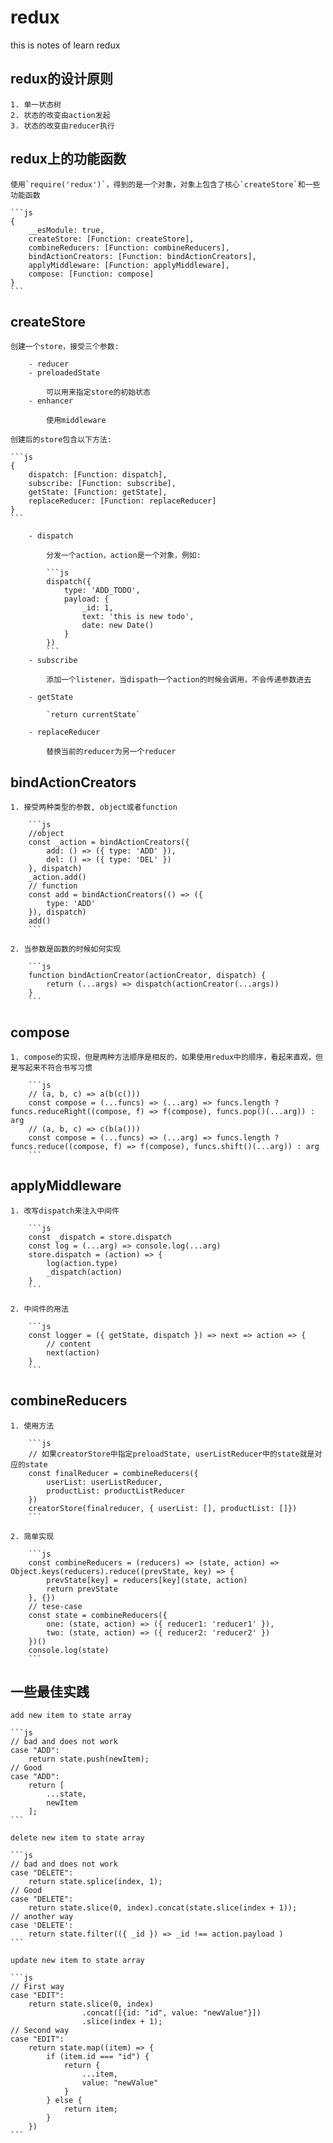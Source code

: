 # redux
this is notes of learn redux

## redux的设计原则

    1. 单一状态树
    2. 状态的改变由action发起
    3. 状态的改变由reducer执行

## redux上的功能函数

    使用`require('redux')`，得到的是一个对象，对象上包含了核心`createStore`和一些功能函数 
 
    ```js
    { 
        __esModule: true,
        createStore: [Function: createStore],
        combineReducers: [Function: combineReducers],
        bindActionCreators: [Function: bindActionCreators],
        applyMiddleware: [Function: applyMiddleware],
        compose: [Function: compose] 
    }
    ```

## createStore

    创建一个store，接受三个参数:

        - reducer
        - preloadedState

            可以用来指定store的初始状态
        - enhancer

            使用middleware

    创建后的store包含以下方法:

    ```js
    { 
        dispatch: [Function: dispatch],
        subscribe: [Function: subscribe],
        getState: [Function: getState],
        replaceReducer: [Function: replaceReducer] 
    }    
    ```

        - dispatch

            分发一个action，action是一个对象，例如:

            ```js
            dispatch({
                type: 'ADD_TODO',
                payload: {
                    _id: 1,
                    text: 'this is new todo',
                    date: new Date()
                }
            })
            ```
        - subscribe

            添加一个listener，当dispath一个action的时候会调用，不会传递参数进去
        
        - getState

            `return currentState`
        
        - replaceReducer

            替换当前的reducer为另一个reducer

## bindActionCreators

    1. 接受两种类型的参数, object或者function

        ```js
        //object
        const _action = bindActionCreators({
            add: () => ({ type: 'ADD' }),
            del: () => ({ type: 'DEL' })
        }, dispatch)
        _action.add()
        // function 
        const add = bindActionCreators(() => ({
            type: 'ADD'
        }), dispatch)
        add()
        ```

    2. 当参数是函数的时候如何实现

        ```js
        function bindActionCreator(actionCreator, dispatch) {
            return (...args) => dispatch(actionCreator(...args))
        }        
        ```
    
## compose

    1. compose的实现，但是两种方法顺序是相反的，如果使用redux中的顺序，看起来直观，但是写起来不符合书写习惯

        ```js
        // (a, b, c) => a(b(c()))
        const compose = (...funcs) => (...arg) => funcs.length ? funcs.reduceRight((compose, f) => f(compose), funcs.pop()(...arg)) : arg
        // (a, b, c) => c(b(a()))
        const compose = (...funcs) => (...arg) => funcs.length ? funcs.reduce((compose, f) => f(compose), funcs.shift()(...arg)) : arg
        ```

## applyMiddleware

    1. 改写dispatch来注入中间件

        ```js
        const _dispatch = store.dispatch
        const log = (...arg) => console.log(...arg)
        store.dispatch = (action) => {
            log(action.type)
            _dispatch(action)
        }
        ```

    2. 中间件的用法

        ```js
        const logger = ({ getState, dispatch }) => next => action => {
            // content
            next(action)
        }
        ```

## combineReducers

    1. 使用方法

        ```js
        // 如果creatorStore中指定preloadState, userListReducer中的state就是对应的state
        const finalReducer = combineReducers({
            userList: userListReducer,
            productList: productListReducer
        })        
        creatorStore(finalreducer, { userList: [], productList: []})
        ```
    
    2. 简单实现

        ```js
        const combineReducers = (reducers) => (state, action) => Object.keys(reducers).reduce((prevState, key) => {
            prevState[key] = reducers[key](state, action)
            return prevState
        }, {})
        // tese-case
        const state = combineReducers({
            one: (state, action) => ({ reducer1: 'reducer1' }),
            two: (state, action) => ({ reducer2: 'reducer2' })
        })()
        console.log(state)                 
        ```

## 一些最佳实践

    add new item to state array

    ```js
    // bad and does not work
    case "ADD":
        return state.push(newItem);
    // Good
    case "ADD":
        return [
            ...state,
            newItem
        ];
    ```

    delete new item to state array

    ```js
    // bad and does not work
    case "DELETE":
        return state.splice(index, 1);
    // Good
    case "DELETE":
        return state.slice(0, index).concat(state.slice(index + 1));
    // another way
    case 'DELETE':
        return state.filter(({ _id }) => _id !== action.payload )
    ```

    update new item to state array

    ```js
    // First way
    case "EDIT":
        return state.slice(0, index)
                    .concat([{id: "id", value: "newValue"}])
                    .slice(index + 1);
    // Second way
    case "EDIT":
        return state.map((item) => {
            if (item.id === "id") {
                return {
                    ...item, 
                    value: "newValue"
                }
            } else {
                return item;
            }
        })    
    ```